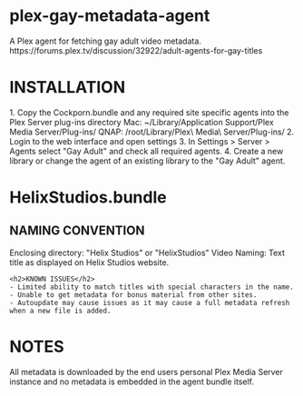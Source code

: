 <h1>plex-gay-metadata-agent</h1>
A Plex agent for fetching gay adult video metadata. https://forums.plex.tv/discussion/32922/adult-agents-for-gay-titles


<h1>INSTALLATION</h1>
1. Copy the Cockporn.bundle and any required site specific agents into the Plex Server plug-ins directory
	Mac: ~/Library/Application Support/Plex Media Server/Plug-ins/
	QNAP: /root/Library/Plex\ Media\ Server/Plug-ins/
2. Login to the web interface and open settings
3. In Settings > Server > Agents select "Gay Adult" and check all required agents.
4. Create a new library or change the agent of an existing library to the "Gay Adult" agent.


<h1>HelixStudios.bundle</h1>
	<h2>NAMING CONVENTION</h2>
		Enclosing directory: "Helix Studios" or "HelixStudios"
		Video Naming: Text title as displayed on Helix Studios website.

	<h2>KNOWN ISSUES</h2>
	- Limited ability to match titles with special characters in the name.
	- Unable to get metadata for bonus material from other sites.
	- Autoupdate may cause issues as it may cause a full metadata refresh when a new file is added.



<h1>NOTES</h1>
All metadata is downloaded by the end users personal Plex Media Server instance and no metadata is embedded in the agent bundle itself.